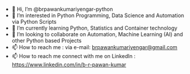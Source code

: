 - 👋 Hi, I’m @brpawankumariyengar-python
- 👀 I’m interested in Python Programming, Data Science and Automation via Python Scripts
- 🌱 I’m currently learning Python, Statistics and Container technology
- 💞️ I’m looking to collaborate on Automation, Machine Learning (AI) and other Python based Projects
- 📫 How to reach me : via e-mail:  brpawankumariyengar@gmail.com
- 📫 How to reach me connect with me on LinkedIn : https://www.linkedin.com/in/b-r-pawan-kumar

<!---
brpawankumariyengar-python/brpawankumariyengar-python is a ✨ special ✨ repository because its `README.md` (this file) appears on your GitHub profile.
You can click the Preview link to take a look at your changes.
--->
